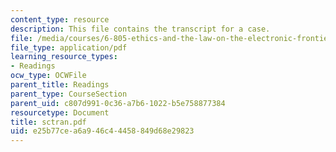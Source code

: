 ```yaml
---
content_type: resource
description: This file contains the transcript for a case.
file: /media/courses/6-805-ethics-and-the-law-on-the-electronic-frontier-fall-2005/e25b77cea6a946c44458849d68e29823_sctran.pdf
file_type: application/pdf
learning_resource_types:
- Readings
ocw_type: OCWFile
parent_title: Readings
parent_type: CourseSection
parent_uid: c807d991-0c36-a7b6-1022-b5e758877384
resourcetype: Document
title: sctran.pdf
uid: e25b77ce-a6a9-46c4-4458-849d68e29823
---
```

